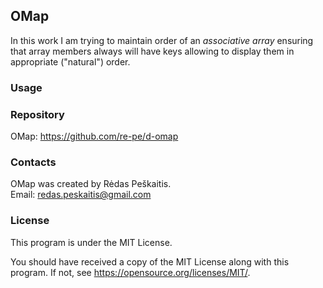 ## OMap

In this work I am trying to maintain order of an _associative array_ ensuring that array members always will have keys allowing to display them in appropriate ("natural") order.

### Usage

### Repository
OMap: <https://github.com/re-pe/d-omap>

### Contacts

OMap was created by Rėdas Peškaitis.<br />
Email: redas.peskaitis@gmail.com

### License

This program is under the MIT License.

You should have received a copy of the MIT License along with this program. If not, see <https://opensource.org/licenses/MIT/>.
